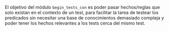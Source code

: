 El objetivo del módulo `begin_tests_con` es poder pasar hechos/reglas que solo existan en el contexto de un test, para facilitar la tarea de testear los predicados sin necesitar una base de conocimientos demasiado compleja y poder tener los hechos relevantes a los tests cerca del mismo test.